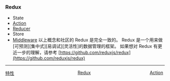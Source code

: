 <!--
 * @Author: zhengyuan
 * @LastEditors: zhengyuan
 * @Description: file content
 * @Date: 2019-04-25 17:28:15
 * @LastEditTime: 2019-04-26 10:22:29
 -->
### Redux

-   State
-   [Action](action-cn.md)
-   [Reducer](reducer-cn.md)
-   Store
-   [Middleware](middleware-cn.md)
    以上概念和社区的 Redux 是完全一致的。
    Redux 是一个用来做[可预测][集中式][易调试][灵活性]的数据管理的框架。
    如果想对 Redux 有更近一步的理解，请参考 [https://github.com/reduxjs/redux](https://github.com/reduxjs/redux)

---
<div style="width:100%;height:40px;">
    <a style="width:33%;float:left;" href="./features.md">特性</a>
    <a style="width:33%;float:left;text-align:center;" href="./Redux-cn.md">Redux</a>
    <a style="width:33%;float:left;text-align:right;" href="./Action-cn.md">Action</a>
</div>